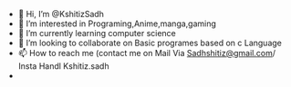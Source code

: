 - 👋 Hi, I’m @KshitizSadh
- 👀 I’m interested in Programing,Anime,manga,gaming
- 🌱 I’m currently learning computer science
- 💞️ I’m looking to collaborate on Basic programes based on c Language
- 📫 How to reach me (contact me on Mail Via Sadhshitiz@gmail.com/ Insta Handl Kshitiz.sadh
- 

<!---
KshitizSadh/KshitizSadh is a ✨ special ✨ repository because its `README.md` (this file) appears on your GitHub profile.
You can click the Preview link to take a look at your changes.
--->
